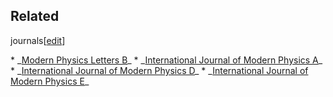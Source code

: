 ## Related
journals[[edit](/w/index.php?title=Modern\_Physics\_Letters\_A&action=edit&section=1
"Edit section: Related journals")]

 \* \_[Modern Physics Letters B](/wiki/Modern\_Physics\_Letters\_B "Modern Physics Letters B")\_
 \* \_[International Journal of Modern Physics A](/wiki/International\_Journal\_of\_Modern\_Physics\_A "International Journal of Modern Physics A")\_
 \* \_[International Journal of Modern Physics D](/wiki/International\_Journal\_of\_Modern\_Physics\_D "International Journal of Modern Physics D")\_
 \* \_[International Journal of Modern Physics E](/wiki/International\_Journal\_of\_Modern\_Physics\_E "International Journal of Modern Physics E")\_
